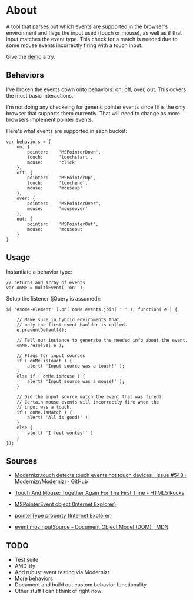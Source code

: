 # About

A tool that parses out which events are supported in the browser's environment and flags the input used (touch or mouse), as well as if that input matches the event type. This check for a match is needed due to some mouse events incorrectly firing with a touch input.

Give the [demo](http://ryanfitzer.github.io/MultiEvent/) a try.

## Behaviors

I've broken the events down onto behaviors: on, off, over, out. This covers the most basic interactions.

I'm not doing any checkeing for generic pointer events since IE is the only browser that supports them currently. That will need to change as more browsers implement pointer events.

Here's what events are supported in each bucket:

    var behaviors = {  
        on: {  
            pointer:    'MSPointerDown',  
            touch:      'touchstart',  
            mouse:      'click'  
        },  
        off: {  
            pointer:    'MSPointerUp',  
            touch:      'touchend',  
            mouse:      'mouseup'  
        },  
        over: {  
            pointer:    'MSPointerOver',  
            mouse:      'mouseover'  
        },  
        out: {  
            pointer:    'MSPointerOut',  
            mouse:      'mouseout'  
        }  
    }


## Usage

Instantiate a behavior type:

    // returns and array of events  
    var onMe = multiEvent( 'on' );
    

Setup the listener (jQuery is assumed):
 
    $( '#some-element' ).on( onMe.events.join( ' ' ), function( e ) {  
        
        // Make sure in hybrid enviroments that  
        // only the first event hanlder is called.  
        e.preventDefault();  
      
        // Tell our instance to generate the needed info about the event.  
        onMe.resolve( e );  
      
        // Flags for input sources  
        if ( onMe.isTouch ) {  
            alert( 'Input source was a touch!' );  
        }  
        else if ( onMe.isMouse ) {  
            alert( 'Input source was a mouse!' );  
        }  
      
        // Did the input source match the event that was fired?  
        // Certain mouse events will incorrectly fire when the   
        // input was a touch.  
        if ( onMe.isMatch ) {  
            alert( 'All is good!' );  
        }  
        else {  
            alert( 'I feel wonkey!' )  
        }  
    });


## Sources

- [Modernizr.touch detects touch events not touch devices &middot; Issue #548 &middot; Modernizr/Modernizr &middot; GitHub](https://github.com/Modernizr/Modernizr/issues/548)

- [Touch And Mouse: Together Again For The First Time - HTML5 Rocks](http://www.html5rocks.com/en/mobile/touchandmouse/)

- [MSPointerEvent object (Internet Explorer)](http://msdn.microsoft.com/en-us/library/ie/hh772103.aspx)

- [pointerType property (Internet Explorer)](http://msdn.microsoft.com/en-us/library/ie/hh772359.aspx)

- [event.mozInputSource - Document Object Model (DOM) | MDN](https://developer.mozilla.org/en-US/docs/DOM/event.mozInputSource) 


## TODO

- Test suite
- AMD-ify
- Add rubust event testing via Modernizr
- More behaviors
- Document and build out custom behavior functionality
- Other stuff I can't think of right now


